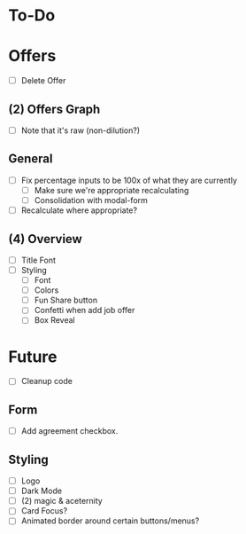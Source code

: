 # To-Do

# Offers
- [ ] Delete Offer


## (2) Offers Graph
- [ ] Note that it's raw (non-dilution?)

## General
- [ ] Fix percentage inputs to be 100x of what they are currently
  - [ ] Make sure we're appropriate recalculating
  - [ ] Consolidation with modal-form
- [ ] Recalculate where appropriate?

## (4) Overview
- [ ] Title Font
- [ ] Styling
  - [ ] Font
  - [ ] Colors
  - [ ] Fun Share button
  - [ ] Confetti when add job offer
  - [ ] Box Reveal

# Future
- [ ] Cleanup code

## Form
- [ ] Add agreement checkbox.

## Styling
- [ ] Logo
- [ ] Dark Mode
- [ ] (2) magic & aceternity
 - [ ] Card Focus?
 - [ ] Animated border around certain buttons/menus?
